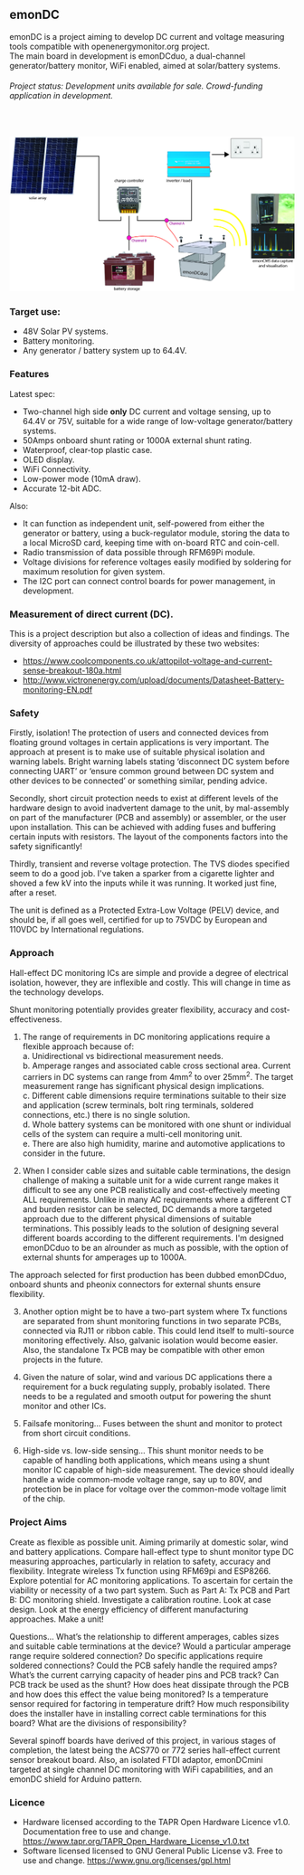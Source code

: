 ## emonDC

emonDC is a project aiming to develop DC current and voltage measuring tools compatible with openenergymonitor.org project.<br>
The main board in development is emonDCduo, a dual-channel generator/battery monitor, WiFi enabled, aimed at solar/battery systems.

###### Project status: Development units available for sale. Crowd-funding application in development.
  <br/>

![Example System Schematic](/images/emonDC_system.jpg)


### Target use:

- 48V Solar PV systems.
- Battery monitoring.
- Any generator / battery system up to 64.4V.

### Features

Latest spec:

- Two-channel high side **only** DC current and voltage sensing, up to 64.4V or 75V, suitable for a wide range of low-voltage generator/battery systems.
- 50Amps onboard shunt rating or 1000A external shunt rating.
- Waterproof, clear-top plastic case.
- OLED display.
- WiFi Connectivity.
- Low-power mode (10mA draw).
- Accurate 12-bit ADC.

Also:
- It can function as independent unit, self-powered from either the generator or battery, using a buck-regulator module, storing the data to a local MicroSD card, keeping time with on-board RTC and coin-cell.
- Radio transmission of data possible through RFM69Pi module.
- Voltage divisions for reference voltages easily modified by soldering for maximum resolution for given system.
- The I2C port can connect control boards for power management, in development.


### Measurement of direct current (DC).

This is a project description but also a collection of ideas and findings.
The diversity of approaches could be illustrated by these two websites:
- https://www.coolcomponents.co.uk/attopilot-voltage-and-current-sense-breakout-180a.html
- http://www.victronenergy.com/upload/documents/Datasheet-Battery-monitoring-EN.pdf

### Safety

Firstly, isolation! The protection of users and connected devices from floating ground voltages in certain applications is very important. The approach at present is to make use of suitable physical isolation and warning labels. Bright warning labels stating ‘disconnect DC system before connecting UART’ or ‘ensure common ground between DC system and other devices to be connected’ or something similar, pending advice.
<br/>

Secondly, short circuit protection needs to exist at different levels of the hardware design to avoid inadvertent damage to the unit, by mal-assembly on part of the manufacturer (PCB and assembly) or assembler, or the user upon installation. This can be achieved with adding fuses and buffering certain inputs with resistors. The layout of the components factors into the safety significantly!
<br/>

Thirdly, transient and reverse voltage protection. The TVS diodes specified seem to do a good job. I've taken a sparker from a cigarette lighter and shoved a few kV into the inputs while it was running. It worked just fine, after a reset.
<br/>

The unit is defined as a Protected Extra-Low Voltage (PELV) device, and should be, if all goes well, certified for up to 75VDC by European and 110VDC by International regulations.


### Approach
Hall-effect DC monitoring ICs are simple and provide a degree of electrical isolation, however, they are inflexible and costly. This will change in time as the technology develops.
<br/>

Shunt monitoring potentially provides greater flexibility, accuracy and cost-effectiveness.

1. The range of requirements in DC monitoring applications require a flexible approach because of:<br/>
a. Unidirectional vs bidirectional measurement needs.<br/>
b. Amperage ranges and associated cable cross sectional area. Current carriers in DC systems can range from 4mm<sup>2</sup> to over 25mm<sup>2</sup>. The target measurement range has significant physical design implications.<br/>
c. Different cable dimensions require terminations suitable to their size and application (screw terminals, bolt ring terminals, soldered connections, etc.) there is no single solution.<br/>
d. Whole battery systems can be monitored with one shunt or individual cells of the system can require a multi-cell monitoring unit.<br/>
e. There are also high humidity, marine and automotive applications to consider in the future.<br/>

2. When I consider cable sizes and suitable cable terminations, the design challenge of making a suitable unit for a wide current range makes it difficult to see any one PCB realistically and cost-effectively meeting ALL requirements. Unlike in many AC requirements where a different CT and burden resistor can be selected, DC demands a more targeted approach due to the different physical dimensions of suitable terminations.
This possibly leads to the solution of designing several different boards according to the different requirements.
I'm designed emonDCduo to be an alrounder as much as possible, with the option of external shunts for amperages up to 1000A.

The approach selected for first production has been dubbed emonDCduo, onboard shunts and pheonix connectors for external shunts ensure flexibility.

3. Another option might be to have a two-part system where Tx functions are separated from shunt monitoring functions in two separate PCBs, connected via RJ11 or ribbon cable. This could lend itself to multi-source monitoring effectively. Also, galvanic isolation would become easier. Also, the standalone Tx PCB may be compatible with other emon projects in the future.

4. Given the nature of solar, wind and various DC applications there a requirement for a buck regulating supply, probably isolated. There needs to be a regulated and smooth output for powering the shunt monitor and other ICs.

5. Failsafe monitoring... Fuses between the shunt and monitor to protect from short circuit conditions.

6. High-side vs. low-side sensing… This shunt monitor needs to be capable of handling both applications, which means using a shunt monitor IC capable of high-side measurement. The device should ideally handle a wide common-mode voltage range, say up to 80V, and protection be in place for voltage over the common-mode voltage limit of the chip.

### Project Aims

Create as flexible as possible unit. Aiming primarily at domestic solar, wind and battery applications.
Compare hall-effect type to shunt monitor type DC measuring approaches, particularly in relation to safety, accuracy and flexibility.
Integrate wireless Tx function using RFM69pi and ESP8266.
Explore potential for AC monitoring applications.
To ascertain for certain the viability or necessity of a two part system. Such as Part A: Tx PCB and Part B: DC monitoring shield.
Investigate a calibration routine.
Look at case design.
Look at the energy efficiency of different manufacturing approaches.
Make a unit!


Questions…
What’s the relationship to different amperages, cables sizes and suitable cable terminations at the device?
Would a particular amperage range require soldered connection? Do specific applications require soldered connections?
Could the PCB safely handle the required amps? What’s the current carrying capacity of header pins and PCB track?
Can PCB track be used as the shunt?
How does heat dissipate through the PCB and how does this effect the value being monitored? Is a temperature sensor required for factoring in temperature drift?
How much responsibility does the installer have in installing correct cable terminations for this board? What are the divisions of responsibility?

Several spinoff boards have derived of this project, in various stages of completion, the latest being the ACS770 or 772 series hall-effect current sensor breakout board. Also, an isolated FTDI adaptor, emonDCmini targeted at single channel DC monitoring with WiFi capabilities, and an emonDC shield for Arduino pattern.


### Licence
- Hardware licensed according to the TAPR Open Hardware Licence v1.0. Documentation free to use and change.
https://www.tapr.org/TAPR_Open_Hardware_License_v1.0.txt
- Software licensed licensed to GNU General Public License v3. Free to use and change.
https://www.gnu.org/licenses/gpl.html
